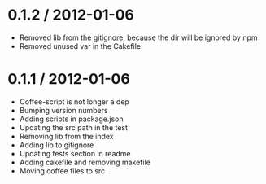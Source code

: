 
0.1.2 / 2012-01-06 
==================

  * Removed lib from the gitignore, because the dir will be ignored by npm
  * Removed unused var in the Cakefile

0.1.1 / 2012-01-06 
==================

  * Coffee-script is not longer a dep
  * Bumping version numbers
  * Adding scripts in package.json
  * Updating the src path in the test
  * Removing lib from the index
  * Adding lib to gitignore
  * Updating tests section in readme
  * Adding cakefile and removing makefile
  * Moving coffee files to src
